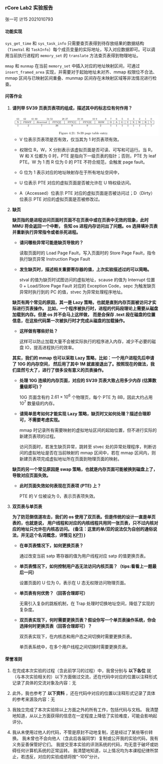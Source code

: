 ### rCore Lab2 实验报告

张一可 计15 2021010793

#### 功能实现

`sys_get_time` 和 `sys_task_info` 只需要查页表得到待存放结果的数据结构（`TimeVal` 和 `TaskInfo`）每个成员变量的实际地址，写入对应数据即可。可以调用当前执行进程的 `memory_set` 的 `translate` 方法查页表得到物理地址。

`mmap` 和 `munmap` 在当前 `memory_set` 中插入对应的地址映射区间，可通过 `insert_framed_area` 实现，并需要对于起始地址未对齐、mmap 权限位不合法、mmap 区间与已映射区间重叠、munmap 区间存在未映射区域等非法情况进行检查。

#### 问答作业

1. **请列举 SV39 页表页表项的组成，描述其中的标志位有何作用？**

   <img src="assets/image-20240402112147745.png" alt="image-20240402112147745" style="zoom:75%;" align="left"/>

   - V 位表示页表项是否有效，仅当其为 1 时页表项有效。

   - 权限位 R，W，X 分别表示该虚拟页面是否可读、可写和可运行。当 R，W 和 X 位都为 0 时，PTE 是指向下一级页表的指针；否则，PTE 为 leaf PTE。W 为 1 而 R 位为 0 的 PTE 不符合规范，会触发 page fault。
   - G 位为 1 表示对应的地址映射存在于所有地址空间中，

   - U 位表示 PTE 对应的虚拟页面是否被允许在 U 特权级访问。

   - A（Accessed）位表示 PTE 对应的虚拟页面是否被访问过；D（Dirty）位表示 PTE 对应的虚拟页面是否被修改过。

2. **缺页**

   **缺页指的是进程访问页面时页面不在页表中或在页表中无效的现象，此时 MMU 将会返回一个中断， 告知 os 进程内存访问出了问题。os 选择填补页表并重新执行异常指令或者杀死进程。**

   - **请问哪些异常可能是缺页导致的？**

     读取页面时的 Load Page Fault，写入页面时的 Store Page Fault，指令执行缺页异常 Instruction Page Fault
     
   - **发生缺页时，描述相关重要寄存器的值，上次实验描述过的可以简略。**

     stval 的值为缺页时试图访问的虚拟地址，scause 的值为 Interrupt 位置 0 + Load/Store Page Fault 对应的 Exception Code，sepc 为触发缺页异常时执行到的 PC 的值，stvec 为异常处理程序地址。

   **缺页有两个常见的原因，其一是 Lazy 策略，也就是直到内存页面被访问才实际进行页表操作。 比如，一个程序被执行时，进程的代码段理论上需要从磁盘加载到内存。但是 os 并不会马上这样做， 而是会保存 .text 段在磁盘的位置信息，在这些代码第一次被执行时才完成从磁盘的加载操作。**

   - **这样做有哪些好处？**

     这样可以防止加载大量不会被实际执行的程序进入内存，减少不必要的磁盘 IO，提高进程执行的效率。

   **其实，我们的 mmap 也可以采取 Lazy 策略，比如：一个用户进程先后申请了 10G 的内存空间， 然后用了其中 1M 就直接退出了。按照现在的做法，我们显然亏大了，进行了很多没有意义的页表操作。**

   - **处理 10G 连续的内存页面，对应的 SV39 页表大致占用多少内存 (估算数量级即可)？**

     10G 页面含有约 $2.61 \times 10^6$ 个物理页，每个 PTE 为 8B，因此大约占用 $10^7$ 数量级的内存。
   - **请简单思考如何才能实现 Lazy 策略，缺页时又如何处理？描述合理即可，不需要考虑实现。**

     mmap 时记录所有需要映射的虚拟地址区间的起始位置，但不进行实际的新建页表项的过程。

     访问页面时，若发生缺页异常，跳转至 stvec 处的异常处理程序，判断访问的虚拟地址是否在当前映射的 mmap 区间中，若在 mmap 区间内，则新建页表项完成虚拟地址所在页面到物理页面的映射。

   **缺页的另一个常见原因是 swap 策略，也就是内存页面可能被换到磁盘上了，导致对应页面失效。**

   - **此时页面失效如何表现在页表项 (PTE) 上？**

     PTE 的 V 位被设为 0，表示页表项失效。

3. **双页表与单页表**

   **为了防范侧信道攻击，我们的 os 使用了双页表。但是传统的设计一直是单页表的，也就是说， 用户线程和对应的内核线程共用同一张页表，只不过内核对应的地址只允许在内核态访问。 (备注：这里的单/双的说法仅为自创的通俗说法，并无这个名词概念，详情见 [KPTI](https://en.wikipedia.org/wiki/Kernel_page-table_isolation) )**

   - **在单页表情况下，如何更换页表？**
   
     通过改变当前 satp 寄存器的值为用户线程对应 satp 的值更换页表。
   - **单页表情况下，如何控制用户态无法访问内核页面？（tips:看看上一题最后一问）**
   
     设置页面的 U 位为 0，表示在 U 态无权限访问物理页面。
   - **单页表有何优势？（回答合理即可）**
   
     无需引入复杂的跳板机制，在 Trap 处理时切换地址空间，降低了实现的复杂度。
   - **双页表实现下，何时需要更换页表？假设你写一个单页表操作系统，你会选择何时更换页表（回答合理即可）？**
   
     双页表实现下，在内核态和用户态之间切换时需要更换页表。
   
     单页表系统中，在多个用户线程之间切换时需要更换页表。

#### 荣誉准则

1. 在完成本次实验的过程（含此前学习的过程）中，我曾分别与 **以下各位** 就（与本次实验相关的）以下方面做过交流，还在代码中对应的位置以注释形式记录了具体的交流对象及内容：无

2. 此外，我也参考了 **以下资料** ，还在代码中对应的位置以注释形式记录了具体的参考来源及内容：无

3. 我独立完成了本次实验除以上方面之外的所有工作，包括代码与文档。 我清楚地知道，从以上方面获得的信息在一定程度上降低了实验难度，可能会影响起评分。

4. 我从未使用过他人的代码，不管是原封不动地复制，还是经过了某些等价转换。 我未曾也不会向他人（含此后各届同学）复制或公开我的实验代码，我有义务妥善保管好它们。 我提交至本实验的评测系统的代码，均无意于破坏或妨碍任何计算机系统的正常运转。 我清楚地知道，以上情况均为本课程纪律所禁止，若违反，对应的实验成绩将按“-100”分计。
